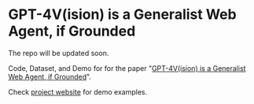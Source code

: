 # GPT-4V(ision) is a Generalist Web Agent, if Grounded

The repo will be updated soon.

Code, Dataset, and Demo for for the paper "[GPT-4V(ision) is a Generalist Web Agent, if Grounded]([https://arxiv.org/abs/2306.06070](https://osu-nlp-group.github.io/SeeAct/)https://osu-nlp-group.github.io/SeeAct/)". 

Check [project website]((https://osu-nlp-group.github.io/SeeAct/)) for demo examples.
